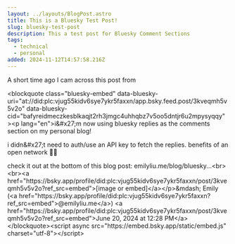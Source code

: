 ```yaml
---
layout: ../layouts/BlogPost.astro
title: This is a Bluesky Test Post!
slug: bluesky-test-post
description: This a test post for Bluesky Comment Sections
tags:
  - technical
  - personal
added: 2024-11-12T14:57:58.216Z
---
```


A short time ago I cam across this post from

\<blockquote class="bluesky-embed" data-bluesky-uri="at://did:plc:vjug55kidv6sye7ykr5faxxn/app.bsky.feed.post/3kveqmh5v5v2o" data-bluesky-cid="bafyreidmeczkesblkaqjt2rh3jmgc4uhhqbz7v5oo5dntjr6u2mpysyqqy">\<p lang="en">i\&#x27;m now using bluesky replies as the comments section on my personal blog!

i didn\&#x27;t need to auth/use an API key to fetch the replies. benefits of an open network 🫡🤝

check it out at the bottom of this blog post: emilyliu.me/blog/bluesky...\<br>\<br>\<a href="https\://bsky.app/profile/did:plc:vjug55kidv6sye7ykr5faxxn/post/3kveqmh5v5v2o?ref\_src=embed">\[image or embed]\</a>\</p>\&mdash; Emily (\<a href="https\://bsky.app/profile/did:plc:vjug55kidv6sye7ykr5faxxn?ref\_src=embed">@emilyliu.me\</a>) \<a href="https\://bsky.app/profile/did:plc:vjug55kidv6sye7ykr5faxxn/post/3kveqmh5v5v2o?ref\_src=embed">June 20, 2024 at 12:28 PM\</a>\</blockquote>\<script async src="https\://embed.bsky.app/static/embed.js" charset="utf-8">\</script>
